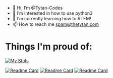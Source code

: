 - 👋 Hi, I’m @Tytan-Codes
- 👀 I’m interested in how to use python3
- 🌱 I’m currently learning how to RTFM!
- 📫 How to reach me spam@thetytan.com
# Things I'm proud of:

[![My Stats](https://github-readme-stats.vercel.app/api?username=tytan-codes&theme=dark)](https://thetytan.com)

[![Readme Card](https://github-readme-stats.vercel.app/api/pin/?username=tytan-codes&repo=Better-Day&show_owner=true&theme=dark)](https://github.com/tytan-codes/better-day)
[![Readme Card](https://github-readme-stats.vercel.app/api/pin/?username=tytan-codes&repo=chatGPT&show_owner=true&theme=dark)](https://github.com/tytan-codes/chatGPT)
[![Readme Card](https://github-readme-stats.vercel.app/api/pin/?username=tytan-codes&repo=myWebsite&show_owner=true&theme=dark)](https://thetytan.com)
<!---
tysudo/tysudo is a ✨ special ✨ repository because its `README.md` (this file) appears on your GitHub profile.
You can click the Preview link to take a look at your changes.
--->
